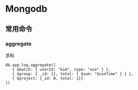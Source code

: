 # Mongodb

## 常用命令

### aggregate

求和

```shell
db.app_log.aggregate([
   { $match: { userId: "kim", type: "use" } },
   { $group: { _id: {}, total: { $sum: "$useTime" } } },
   { $project: {_id: 0, total: 1}}
])
```
